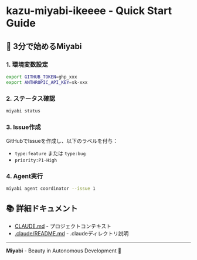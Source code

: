 # kazu-miyabi-ikeeee - Quick Start Guide

## 🚀 3分で始めるMiyabi

### 1. 環境変数設定

```bash
export GITHUB_TOKEN=ghp_xxx
export ANTHROPIC_API_KEY=sk-xxx
```

### 2. ステータス確認

```bash
miyabi status
```

### 3. Issue作成

GitHubでIssueを作成し、以下のラベルを付与：
- `type:feature` または `type:bug`
- `priority:P1-High`

### 4. Agent実行

```bash
miyabi agent coordinator --issue 1
```

## 📚 詳細ドキュメント

- [CLAUDE.md](../CLAUDE.md) - プロジェクトコンテキスト
- [.claude/README.md](./README.md) - .claudeディレクトリ説明

---

**Miyabi** - Beauty in Autonomous Development 🌸
